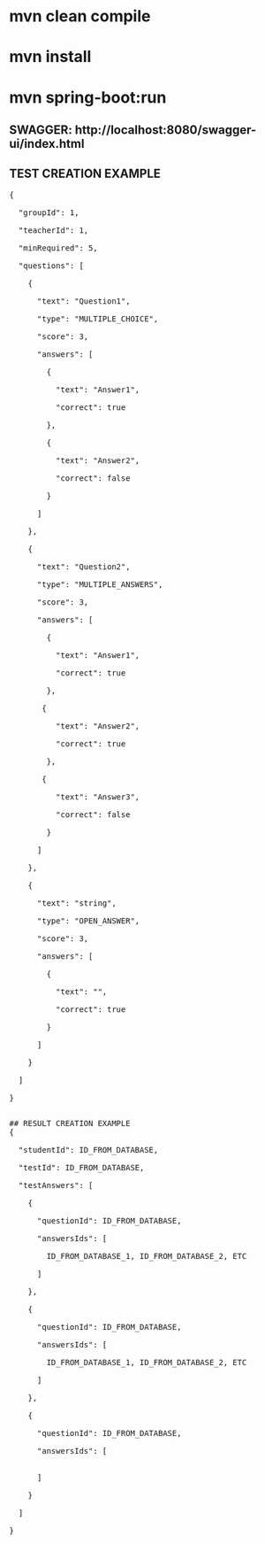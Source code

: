 # mvn clean compile
# mvn install
# mvn spring-boot:run
## SWAGGER: http://localhost:8080/swagger-ui/index.html

## TEST CREATION EXAMPLE
<pre>
{ <br />
  "groupId": 1, <br />
  "teacherId": 1, <br />
  "minRequired": 5, <br />
  "questions": [ <br />
    { <br />
      "text": "Question1", <br />
      "type": "MULTIPLE_CHOICE", <br />
      "score": 3, <br />
      "answers": [ <br />
        { <br />
          "text": "Answer1", <br />
          "correct": true <br />
        }, <br />
        { <br />
          "text": "Answer2", <br />
          "correct": false <br />
        } <br />
      ] <br />
    }, <br />
    { <br />
      "text": "Question2", <br />
      "type": "MULTIPLE_ANSWERS", <br />
      "score": 3, <br />
      "answers": [ <br />
        { <br />
          "text": "Answer1", <br />
          "correct": true <br />
        }, <br />
       { <br />
          "text": "Answer2", <br />
          "correct": true <br />
        }, <br />
       { <br />
          "text": "Answer3", <br />
          "correct": false <br />
        } <br />
      ] <br />
    }, <br />
    { <br />
      "text": "string", <br />
      "type": "OPEN_ANSWER", <br />
      "score": 3, <br />
      "answers": [ <br />
        { <br />
          "text": "", <br />
          "correct": true <br />
        } <br />
      ] <br />
    } <br />
  ] <br />
} <br />
</pre>


<pre>
## RESULT CREATION EXAMPLE
{ <br />
  "studentId": ID_FROM_DATABASE, <br />
  "testId": ID_FROM_DATABASE, <br />
  "testAnswers": [ <br />
    { <br />
      "questionId": ID_FROM_DATABASE, <br />
      "answersIds": [ <br />
        ID_FROM_DATABASE_1, ID_FROM_DATABASE_2, ETC <br />
      ] <br />
    }, <br />
    { <br />
      "questionId": ID_FROM_DATABASE, <br />
      "answersIds": [ <br />
        ID_FROM_DATABASE_1, ID_FROM_DATABASE_2, ETC <br />
      ] <br />
    }, <br />
    { <br />
      "questionId": ID_FROM_DATABASE, <br />
      "answersIds": [ <br />
        
      ] <br />
    } <br />
  ] <br />
}
</pre>